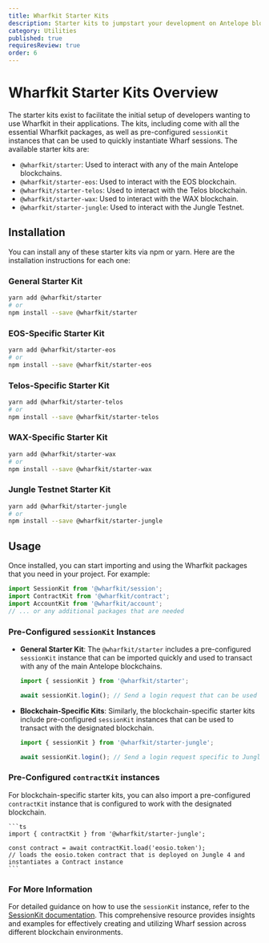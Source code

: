 ```yaml
---
title: Wharfkit Starter Kits
description: Starter kits to jumpstart your development on Antelope blockchains with Wharfkit.
category: Utilities
published: true
requiresReview: true
order: 6
---
```


# Wharfkit Starter Kits Overview

The starter kits exist to facilitate the initial setup of developers wanting to use Wharfkit in their applications. The kits, including come with all the essential Wharfkit packages, as well as pre-configured `sessionKit` instances that can be used to quickly instantiate Wharf sessions. The available starter kits are: 

- `@wharfkit/starter`: Used to interact with any of the main Antelope blockchains.
- `@wharfkit/starter-eos`: Used to interact with the EOS blockchain.
- `@wharfkit/starter-telos`: Used to interact with the Telos blockchain.
- `@wharfkit/starter-wax`: Used to interact with the WAX blockchain.
- `@wharfkit/starter-jungle`: Used to interact with the Jungle Testnet.

## Installation

You can install any of these starter kits via npm or yarn. Here are the installation instructions for each one:

### General Starter Kit
```bash
yarn add @wharfkit/starter
# or
npm install --save @wharfkit/starter
```

### EOS-Specific Starter Kit
```bash
yarn add @wharfkit/starter-eos
# or
npm install --save @wharfkit/starter-eos
```

### Telos-Specific Starter Kit
```bash
yarn add @wharfkit/starter-telos
# or
npm install --save @wharfkit/starter-telos
```

### WAX-Specific Starter Kit
```bash
yarn add @wharfkit/starter-wax
# or
npm install --save @wharfkit/starter-wax
```

### Jungle Testnet Starter Kit
```bash
yarn add @wharfkit/starter-jungle
# or
npm install --save @wharfkit/starter-jungle
```

## Usage

Once installed, you can start importing and using the Wharfkit packages that you need in your project. For example:

```ts
import SessionKit from '@wharfkit/session';
import ContractKit from '@wharfkit/contract';
import AccountKit from '@wharfkit/account';
// ... or any additional packages that are needed
```

### Pre-Configured `sessionKit` Instances

- **General Starter Kit**: The `@wharfkit/starter` includes a pre-configured `sessionKit` instance that can be imported quickly and used to transact with any of the main Antelope blockchains.

    ```ts
    import { sessionKit } from '@wharfkit/starter';

    await sessionKit.login(); // Send a login request that can be used to login to any of the main Antelope blockchains
    ```

- **Blockchain-Specific Kits**: Similarly, the blockchain-specific starter kits include pre-configured `sessionKit` instances that can be used to transact with the designated blockchain.

    ```ts
    import { sessionKit } from '@wharfkit/starter-jungle';

    await sessionKit.login(); // Send a login request specific to Jungle accounts
    ```


### Pre-Configured `contractKit` instances

For blockchain-specific starter kits, you can also import a pre-configured `contractKit` instance that is configured to work with the designated blockchain.

    ```ts
    import { contractKit } from '@wharfkit/starter-jungle';

    const contract = await contractKit.load('eosio.token');
    // loads the eosio.token contract that is deployed on Jungle 4 and instantiates a Contract instance
    ```

### For More Information

For detailed guidance on how to use the `sessionKit` instance, refer to the [SessionKit documentation](/docs/session-kit). This comprehensive resource provides insights and examples for effectively creating and utilizing Wharf session across different blockchain environments.